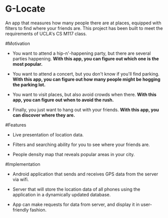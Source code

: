 G-Locate
===========

An app that measures how many people there are at places, equipped with filters to find where your friends are. This project has been built to meet the requirements of UCLA's CS M117 class. 

#Motivation

- You want to attend a hip-n'-happening party, but there are several parties happening. **With this app, you can figure out which one is the most popular.**

- You want to attend a concert, but you don't know if you'll find parking. **With this app, you can figure out how many people might be hogging the parking lot.**

- You want to visit places, but also avoid crowds when there. **With this app, you can figure out when to avoid the rush.**

- Finally, you just want to hang out with your friends. **With this app, you can discover where they are.**

#Features 

- Live presentation of location data.

- Filters and searching ability for you to see where your friends are.

- People density map that reveals popular areas in your city.

#Implementation

- Android application that sends and receives GPS data from the server via wifi.

- Server that will store the location data of all phones using the application in a dynamically updated database.

- App can make requests for data from server, and display it in user-friendly fashion.












 
